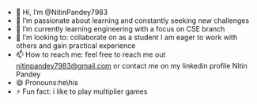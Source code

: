 - 👋 Hi, I’m @NitinPandey7983
- 👀 I’m passionate about learning and constantly seeking new challenges 
- 🌱 I’m currently learning engineering with a focus on CSE branch 
- 💞️ I’m looking to: collaborate on as a student  I am eager to work with others and gain practical experience
- 📫 How to reach me: feel free to reach me out nitinpandey7983@gmail.com or contact me on my linkedin profile Nitin Pandey
- 😄 Pronouns:he\his
- ⚡ Fun fact: i like to play multiplier games 

<!---
NitinPandey7983/NitinPandey7983 is a ✨ special ✨ repository because its `README.md` (this file) appears on your GitHub profile.
You can click the Preview link to take a look at your changes.
--->
